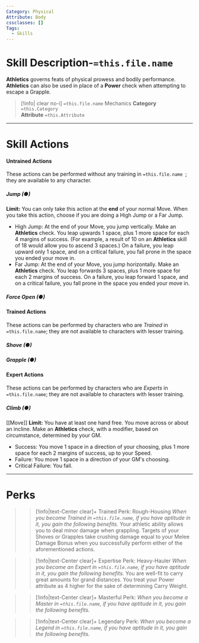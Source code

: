 ```yaml
---
Category: Physical
Attribute: Body
cssclasses: []
Tags:
  - Skills
---
```

# Skill Description-`=this.file.name`
**Athletics** governs feats of physical prowess and bodily performance. **Athletics** can also be used in place of a **Power** check when attempting to escape a Grapple. 
>[!info| clear no-i] `=this.file.name` Mechanics
>**Category**  `=this.Category`   
>**Attribute** `=this.Attribute`
- - -
# Skill Actions
#### Untrained Actions
These actions can be performed without any training in `=this.file.name `; they are available to any character. 
##### Jump (●)
**Limit:** You can only take this action at the **end** of your normal Move.
When you take this action, choose if you are doing a High Jump or a Far Jump. 
- High Jump: At the end of your Move, you jump vertically. Make an **Athletics** check. You leap upwards 1 space, plus 1 more space for each 4 margins of success. (For example, a result of 10 on an **Athletics** skill of 18 would allow you to ascend 3 spaces.) On a failure, you leap upward only 1 space, and on a critical failure, you fall prone in the space you ended your move in.
- Far Jump: At the end of your Move, you jump horizontally. Make an **Athletics** check. You leap forwards 3 spaces, plus 1 more space for each 2 margins of success. On a failure, you leap forward 1 space, and on a critical failure, you fall prone in the space you ended your move in.
##### Force Open (●)

#### Trained Actions
These actions can be performed by characters who are *Trained* in `=this.file.name`; they are not available to characters with lesser training.
##### Shove (●)
##### Grapple (●)

#### Expert Actions 
These actions can be performed by characters who are *Experts* in `=this.file.name`; they are not available to characters with lesser training.
##### Climb (●)
[[Move]]
**Limit:** You have at least one hand free.
You move across or about an incline. Make an **Athletics** check, with a modifier, based on circumstance, determined by your GM. 
- Success: You move 1 space in a direction of your choosing, plus 1 more space for each 2 margins of success, up to your Speed.
- Failure: You move 1 space in a direction of your GM's choosing.
- Critical Failure: You fall.
- - -
# Perks
>> [!info|text-Center clear]+  Trained Perk: Rough-Housing
>> *When you become Trained in `=this.file.name`, if you have aptitude in it, you gain the following benefits.*
>> Your athletic ability allows you to deal minor damage when grappling. Targets of your Shoves or Grapples take crushing damage equal to your Melee Damage Bonus when you successfully perform either of the aforementioned actions. 

>> [!info|text-Center clear]+ Expertise Perk: Heavy-Hauler
>> *When you become an Expert in `=this.file.name`, if you have aptitude in it, you gain the following benefits.*
>> You are well-fit to carry great amounts for grand distances. You treat your Power attribute as 4 higher for the sake of determining Carry Weight.

>> [!info|text-Center clear]+ Masterful Perk: 
>> *When you become a Master in `=this.file.name`, if you have aptitude in it, you gain the following benefits.*
>> 

>> [!info|text-Center clear]+ Legendary Perk: 
>> *When you become a Legend in `=this.file.name`, if you have aptitude in it, you gain the following benefits.*
>> 